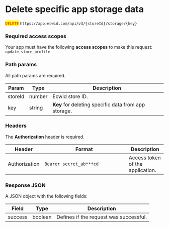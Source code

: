 # Delete specific app storage data

<mark style="color:red;">`DELETE`</mark> `https://app.ecwid.com/api/v3/{storeId}/storage/{key}`

### Required access scopes

Your app must have the following **access scopes** to make this request: `update_store_profile`

### Path params

All path params are required.

| Param   | Type   | Description                                          |
| ------- | ------ | ---------------------------------------------------- |
| storeId | number | Ecwid store ID.                                      |
| key     | string | **Key** for deleting specific data from app storage. |

### Headers

The **Authorization** header is required.

<table><thead><tr><th>Header</th><th width="252">Format</th><th>Description</th></tr></thead><tbody><tr><td>Authorization</td><td><code>Bearer secret_ab***cd</code></td><td>Access token of the application.</td></tr></tbody></table>

### Response JSON

A JSON object with the following fields:

| Field   | Type    | Description                            |
| ------- | ------- | -------------------------------------- |
| success | boolean | Defines if the request was successful. |
